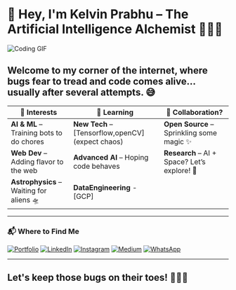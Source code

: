 # 👋 Hey, I'm Kelvin Prabhu – The **Artificial Intelligence Alchemist** 🧙‍♂️🤖

![Coding GIF](https://i.giphy.com/media/v1.Y2lkPTc5MGI3NjExc2xnbGdwN2pod3J2Z2dxZWdxaHR3cmZ6YXJ5OGdrbGRuNHA5MWplMyZlcD12MV9pbnRlcm5hbF9naWZfYnlfaWQmY3Q9Zw/0R7AQsnA3yIUcbvztz/giphy.gif) <!-- Replace with a fun GIF -->

Welcome to my corner of the internet, where bugs fear to tread and code comes alive... usually after several attempts. 😅
---

| **👀 Interests**                         | **🌱 Learning**                                | **💞️ Collaboration?**                     |
|------------------------------------------|------------------------------------------------|--------------------------------------------|
| **AI & ML** – Training bots to do chores | **New Tech** – [Tensorflow,openCV] (expect chaos) | **Open Source** – Sprinkling some magic ✨ |
| **Web Dev** – Adding flavor to the web   | **Advanced AI** – Hoping code behaves         | **Research** – AI + Space? Let’s explore! 🚀 |
| **Astrophysics** – Waiting for aliens 🛸 | **DataEngineering** -    [GCP]                                      |                                            |

---

### 📬 Where to Find Me

[![Portfolio](https://img.shields.io/badge/Portfolio-Visit-green)](https://kelvinportfolio2071.netlify.app/)
[![LinkedIn](https://img.shields.io/badge/LinkedIn-Connect-blue?logo=linkedin)](https://linkedin.com/in/a-anto-kelvin-prabhu-48385b25a)
[![Instagram](https://img.shields.io/badge/Instagram-Follow-pink?logo=instagram)](https://instagram.com/kelvin.prabhu__)
[![Medium](https://img.shields.io/badge/Medium-Read-black?logo=medium)](https://medium.com/@kelvinprabhu2071)
[![WhatsApp](https://img.shields.io/badge/WhatsApp-Chat-green?logo=whatsapp)](https://wa.me/918708687084?text=hey%20kelvin)


---
## Let's keep those bugs on their toes! 🧑‍💻✨
